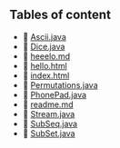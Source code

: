 ## Tables of content
- 🤣 [Ascii.java](./Ascii.java)
- 🤣 [Dice.java](./Dice.java)
- 🤣 [heeelo.md](./heeelo.md)
- 🤣 [hello.html](./hello.html)
- 🤣 [index.html](./index.html)
- 🤣 [Permutations.java](./Permutations.java)
- 🤣 [PhonePad.java](./PhonePad.java)
- 🤣 [readme.md](./readme.md)
- 🤣 [Stream.java](./Stream.java)
- 🤣 [SubSeq.java](./SubSeq.java)
- 🤣 [SubSet.java](./SubSet.java)
